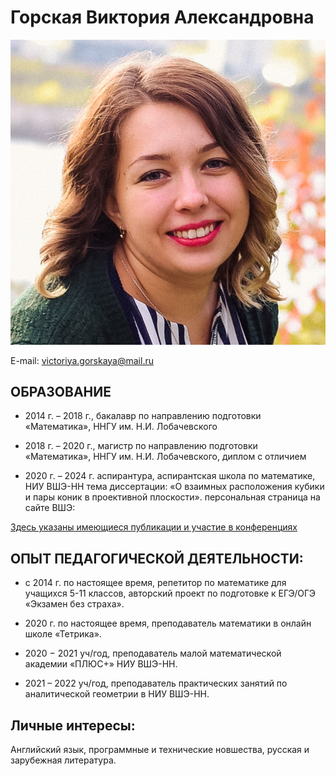 # Горская Виктория Александровна

![фото](ФОТО.jpg)

E-mail: victoriya.gorskaya@mail.ru

## ОБРАЗОВАНИЕ
- 2014 г. – 2018 г., бакалавр по направлению подготовки «Математика»,
ННГУ им. Н.И. Лобачевского

- 2018 г. – 2020 г., магистр по направлению подготовки «Математика»,
ННГУ им. Н.И. Лобачевского, диплом с отличием

- 2020 г. – 2024 г. аспирантура, аспирантская школа по математике, НИУ
ВШЭ-НН
тема диссертации: «О взаимных расположения кубики и пары коник в
проективной плоскости».
персональная страница на сайте ВШЭ:

[Здесь указаны имеющиеся публикации и участие в конференциях](https://www.hse.ru/org/persons/364616532)

## ОПЫТ ПЕДАГОГИЧЕСКОЙ ДЕЯТЕЛЬНОСТИ:

- с 2014 г. по настоящее время, репетитор по математике для учащихся
5-11 классов, авторский проект по подготовке к ЕГЭ/ОГЭ «Экзамен без
страха».

- 2020 г. по настоящее время, преподаватель математики в онлайн школе
«Тетрика».

- 2020 − 2021 уч/год, преподаватель малой математической академии
«ПЛЮС+» НИУ ВШЭ-НН.

- 2021 – 2022 уч/год, преподаватель практических занятий по
аналитической геометрии в НИУ ВШЭ-НН.

## Личные интересы:
Английский язык, программные и технические новшества,
русская и зарубежная литература.